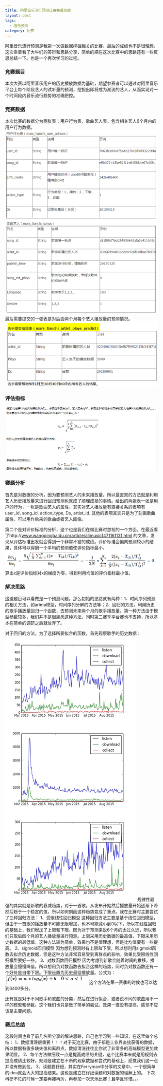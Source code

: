 ```yaml
---
title: 阿里音乐流行预测比赛赛后总结
layout: post
tags:
  - 音乐预测
category: 比赛
---
```

阿里音乐流行预测是我第一次做数据挖掘相关的比赛，最后的成绩也不是很理想，这次乘着看了大牛们的答辩和思路分享，简单的把在这次比赛中的思路还有一些反思总结一下。也是一个再次学习的过程。
### 竞赛题目
本次大赛以阿里音乐用户的历史播放数据为基础，期望参赛者可以通过对阿里音乐平台上每个阶段艺人的试听量的预测，挖掘出即将成为潮流的艺人，从而实现对一个时间段内音乐流行趋势的准确把控。
### 竞赛数据
本次比赛的数据分为两张表：用户行为表，歌曲艺人表，包含相关艺人6个月内的用户行为数据。
![用户行为表](pic/1.png)
![歌曲艺人表](pic/2.png)
最后需要提交的一张表是对后面两个月每个艺人播放量的预测情况。
![预测表](pic/3.png)
### 评估指标
![评估指标](pic/4.png)
### 赛题分析
首先是对数据的分析，因为要预测艺人的未来播放量，所以最直观的方法就是利用艺人历史播放量来进行回归预测也就成了顺理成章的事情。给出的两张表一张是用户的行为，一张是歌曲艺人的属性。其实对艺人播放量有直接关系的表项有user_id, song_id, action_type, Ds, artist_id. 其他的表项其实只是为了刻画歌曲属性，可以用作后来的歌曲或者艺人画像。

第二个是对评价标准的分析，这个也是我们在做比赛时忽视的一个方面。在最近看了http://www.wangqingbaidu.cn/article/alimusic1471161131.html 的文章，发现从评估标准出发就会得到一个非常不错的成绩。评价标准会偏向预测较小的结果，具体可以得到一个平均的预测值使评价指标最小。
![公式1](pic/5.png)
算出x是评价指标对x的梯度为零，得到利用均值的评价指标最小值。
### 解决思路
这道题目可以看做是一个预测问题，那么初始的思路就有两种：1、时间序列预测的相关方法，如arima模型，时间序列分解的方法等；2、回归的方法，利用历史的歌手播放量回归一个函数，去预测未来两个月的歌手播放量。第一种方法由于模型参数较多，我们并不是很熟悉这种方法，同时第二赛季平台赛也不支持，所以基本在简单的调研之后就放弃了。

对于回归的方法。为了选择所要拟合的函数，首先观察歌手的历史数据：
![数据1](pic/singer1_history.jpg)
![数据2](pic/singer2_history.jpg)
![数据3](pic/singer3_history.jpg)
规律性最强的其实就是新歌的衰减趋势，对于一首歌，从发布开始然后播放量开始逐渐下降然后趋于一个稳定的值。所以如何刻画这种趋势变成了重点。我在比赛时主要尝试了三种回归方法：
1、受限线性回归模型
这种回归方法主要是基于线性回归模型，但由于一首歌的播放量不可能无限增加，也不可能减小到0以下，所以在线性回归的基础上，我们增加了上限和下限。因为对于预测来说6个月的太过久远，所以我们只取后四个月的艺人播放量进行预测。上限采用历史数据的最高值，下限采用历史数据的最低值。这种方法较为简单，效果也不是很理想，但是比均值要有一些提高。
2、sigmoid回归模型
因为想到预测时有上限和下限，所以想利用sigmoid函数去拟合历史数据，但是这种方法非常容易受到离群点的影响。效果比受限线性回归模型要好一些。
3、对数函数回归模型
因为考虑到新歌会随着时间的推移，播放量会慢慢降低。所以想用负对数函数去拟合这样的趋势，同时负对数函数还有一个好处是自带下限。下限设置为历史最低播放量。公式为：
![公式2](pic/6.png)
这个方法在第一赛季的时候也可以达到6400多分。

还有就是对于不同歌手和歌曲的分类，然后在进行拟合，或者说不同的歌曲用不一样的模型和参数。这个我们也只是做了简单的尝试。效果一直没有提高，感觉不应该是主要问题。
### 赛后总结
这段时间也看了前几名所分享的解决思路，自己也学习到一些知识，在这里做个总结：
1、数据清理很重要！！！对于天池比赛，由于都是工业界直接获得的数据，所以数据有很多缺失值和离群点，数据清洗往往比你试了非常多的高端模型更加效果明显。
2、每个方法做细致一点是提高成绩的关键，这个比赛本来就是用规则去提高成绩比较好，规则是建立在不断的观察数据和尝试的基础上，感觉我们这一点并没有做到位。
3、读题要仔细，其实在Ferryman中分享的文章中，一个很简单的idea就会大大的提高结果。这也是建立在仔细读题和对数据的理解上的。
下次科研不忙的时候一定要再接再厉，再参加一次天池比赛！且学且珍惜。。。



